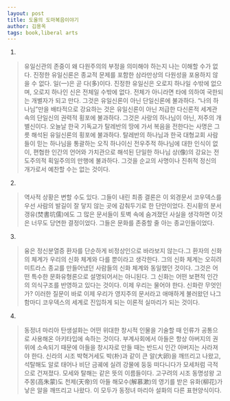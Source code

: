 ```yaml
---
layout: post
title: 도올의 도마복음이야기
author: 김용옥
tags: book,liberal arts
---
```


1. 
> 유일신관의 존중이 왜 다원주의의 부정을 의미해야 하는지 나는 이해할 수가 없다. 진정한 유일신론은 종교적 문제를 포함한 삼라만상의 다원성을 포용하지 않을 수 없다. 일(一)은 곧 다(多)이다. 진정한 유일신은 오로지 하나일 수밖에 없으며, 오로지 하나인 신은 전체일 수밖에 없다. 전체가 아니라면 타에 의하여 국한되는 개별자가 되고 만다. 그것은 유일신론이 아닌 단일신론에 불과하다. “나의 하나님”만을 배타적으로 강요하는 것은 유일신론이 아닌 저급한 다신론적 세계관 속의 단일신의 권력적 횡포에 불과하다. 그것은 사랑의 하나님이 아닌, 저주의 개별신이다. 오늘날 한국 기독교가 탈레반의 땅에 가서 복음을 전한다는 사명은 그릇 해석된 유일신론의 횡포에 불과하다. 탈레반의 하나님과 한국 대형교회 사람들이 믿는 하나님을 통괄하는 오직 하나이신 전우주적 하나님에 대한 인식이 없이, 편협한 인간의 언어와 가치관으로 해석된 단일한 하나님 상(像)의 강요는 전도주의적 획일주의의 만행에 불과하다. 그것을 순교의 사명이나 진취적 정신의 개가로서 예찬할 수는 없는 것이다.
 
2. 
> 역사적 상황은 변할 수도 있다. 그들이 내린 최종 결론은 이 외경문서 코우덱스를 우선 사람의 발길이 잘 닿지 않는 곳에 감춰두기로 한 단안이었다. 진시황의 분서갱유(焚書坑儒)에도 그 많은 문서들이 토벽 속에 숨겨졌던 사실을 생각하면 이것은 너무도 당연한 결정이었다. 그들은 문화를 존중할 줄 아는 종교인들이었다.
 
3. 
> 융은 정신분열증 환자를 단순하게 비정상인으로 바라보지 않는다.그 환자의 신화의 체계가 우리의 신화 체계와 다를 뿐이라고 생각한다. 그의 신화 체계는 오히려 미트라스 종교를 만들어냈던 사람들의 신화 체계와 동일했던 것이다. 그것은 어떤 특수한 문화유형론으로 설명되어서는 아니된다. 그 신화는 어떤 보편적 인간의 의식구조를 반영하고 있다는 것이다. 이제 우리는 물어야 한다. 신화란 무엇인가? 이러한 질문이 바로 이제 우리가 영지주의 문서라고 애매하게 불러왔던 나그함마디 코우덱스의 세계로 진입하게 되는 이론적 실마리가 되는 것이다.
 
4. 
> 동정녀 마리아 탄생설화는 어떤 위대한 창시적 인물을 기술할 때 인류가 공통으로 사용해온 아키타입에 속하는 것이다. 부계사회에서 아들은 항상 아버지의 권위에 소속되기 때문에 아들을 창시자로 만들 때는 반드시 인간 아버지는 사라져야 한다. 신라의 시조 박혁거세도 박(朴)과 같이 큰 알(大卵)을 깨뜨리고 나왔고, 석탈해도 알로 태어나 비단 금궤에 실려 강물에 둥둥 떠다니다가 모세처럼 극적으로 건져졌다. 모세와 탈해는 같은 뜻의 이름들이다. 고구려의 시조 동명성왕 고주몽(高朱蒙)도 천제(天帝)의 아들 해모수(解慕漱)의 영기를 받은 유화(柳花)가 낳은 알을 깨뜨리고 나왔다. 이 모두가 동정녀 마리아 설화의 다른 표현양식이다.